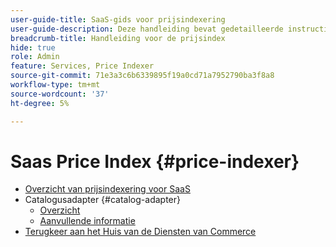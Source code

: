 ```yaml
---
user-guide-title: SaaS-gids voor prijsindexering
user-guide-description: Deze handleiding bevat gedetailleerde instructies voor het gebruik van de SaaS-prijsindexer.
breadcrumb-title: Handleiding voor de prijsindex
hide: true
role: Admin
feature: Services, Price Indexer
source-git-commit: 71e3a3c6b6339895f19a0cd71a7952790ba3f8a8
workflow-type: tm+mt
source-wordcount: '37'
ht-degree: 5%

---
```


# Saas Price Index {#price-indexer}

- [Overzicht van prijsindexering voor SaaS](price-indexing.md)
- Catalogusadapter {#catalog-adapter}
   - [Overzicht](catalog-adapter.md)
   - [Aanvullende informatie](release-notes.md)
- [ Terugkeer aan het Huis van de Diensten van Commerce ](https://experienceleague.adobe.com/docs/commerce-merchant-services/user-guides/home.html)
